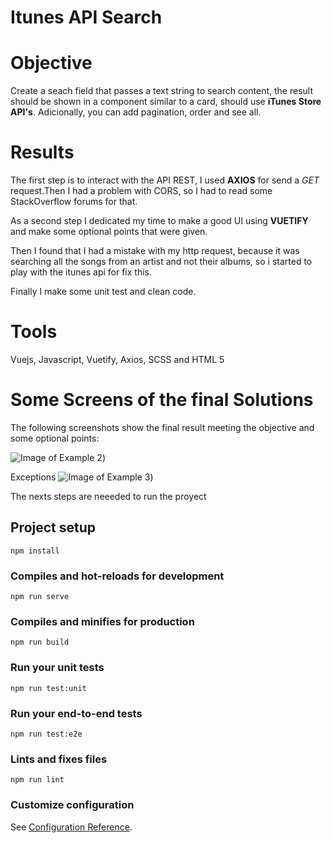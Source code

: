 # Itunes API Search
# Objective
Create a seach field that passes a text string to search content, the result should be shown in a component similar to a card, should use **iTunes Store API's**. Adicionally, you can add pagination, order and see all.
# Results

The first step is to interact with the API REST, I used **AXIOS** for send a _GET_ request.Then I had a problem with CORS, so I had to read some StackOverflow forums for that.

As a second step I dedicated my time to make a good UI using **VUETIFY** and make some optional points that were given. 

Then I found that I had a mistake with my http request, because it was searching all the songs from an artist and not their albums, so i started to play with the itunes api for fix this.

Finally I make some unit test and clean code.

# Tools
Vuejs, Javascript, Vuetify, Axios, SCSS and HTML 5
# Some Screens of the final Solutions
 The following screenshots show the final result meeting the objective and some optional points:

 ![Image of Example 2](https://github.com/pablin2402/InternshipProgramExercise/tree/master/src/1.png))

 Exceptions
 ![Image of Example 3](https://github.com/pablin2402/InternshipProgramExercise/tree/master/src/exceptions1.png))

 The nexts steps are neeeded to run the proyect
## Project setup
```
npm install
```

### Compiles and hot-reloads for development
```
npm run serve
```

### Compiles and minifies for production
```
npm run build
```

### Run your unit tests
```
npm run test:unit
```

### Run your end-to-end tests
```
npm run test:e2e
```

### Lints and fixes files
```
npm run lint
```

### Customize configuration
See [Configuration Reference](https://cli.vuejs.org/config/).
